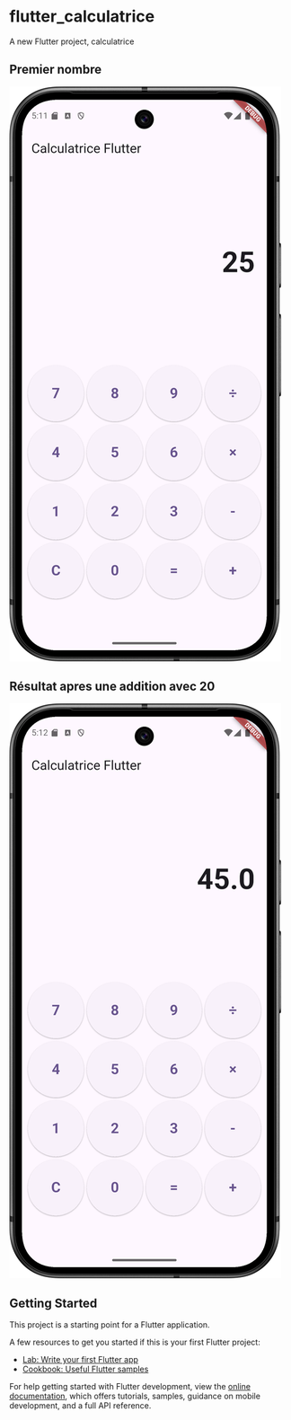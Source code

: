 # flutter_calculatrice

A new Flutter project, calculatrice

## Premier nombre
![premierNombre](docs/images/first-operand.png)

## Résultat apres une addition avec 20
![resultat](docs/images/result.png)

## Getting Started

This project is a starting point for a Flutter application.

A few resources to get you started if this is your first Flutter project:

- [Lab: Write your first Flutter app](https://docs.flutter.dev/get-started/codelab)
- [Cookbook: Useful Flutter samples](https://docs.flutter.dev/cookbook)

For help getting started with Flutter development, view the
[online documentation](https://docs.flutter.dev/), which offers tutorials,
samples, guidance on mobile development, and a full API reference.
